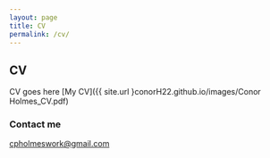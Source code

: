 ```yaml
---
layout: page
title: CV
permalink: /cv/
---
```

## CV
CV goes here
[My CV]({{ site.url }conorH22.github.io/images/Conor Holmes_CV.pdf)
### Contact me

[cpholmeswork@gmail.com](mailto:cpholmeswork@gmail.com)
